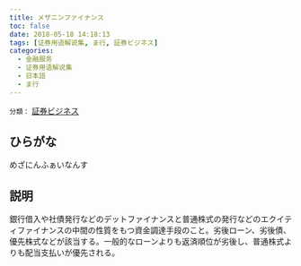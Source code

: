 ```yaml
---
title: メザニンファイナンス
toc: false
date: 2018-05-18 14:18:13
tags: [证券用语解说集, ま行, 証券ビジネス]
categories:
  - 金融服务
  - 证券用语解说集
  - 日本語
  - ま行
---
```


`分類：` [証券ビジネス](/tags/証券ビジネス/)

## ひらがな

めざにんふぁいなんす

## 説明

銀行借入や社債発行などのデットファイナンスと普通株式の発行などのエクイティファイナンスの中間の性質をもつ資金調達手段のこと。劣後ローン、劣後債、優先株式などが該当する。一般的なローンよりも返済順位が劣後し、普通株式よりも配当支払いが優先される。
